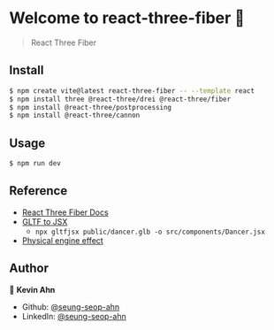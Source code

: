 # Welcome to react-three-fiber 👋

> React Three Fiber

## Install

```sh
$ npm create vite@latest react-three-fiber -- --template react
$ npm install three @react-three/drei @react-three/fiber
$ npm install @react-three/postprocessing
$ npm install @react-three/cannon
```

## Usage

```sh
$ npm run dev
```

## Reference

- [React Three Fiber Docs](https://r3f.docs.pmnd.rs/getting-started/introduction)
- [GLTF to JSX](https://github.com/pmndrs/gltfjsx)
  - `npx gltfjsx public/dancer.glb -o src/components/Dancer.jsx`
- [Physical engine effect](https://github.com/pmndrs/use-cannon)

## Author

👤 **Kevin Ahn**

* Github: [@seung-seop-ahn](https://github.com/seung-seop-ahn)
* LinkedIn: [@seung-seop-ahn](https://linkedin.com/in/seung-seop-ahn)
